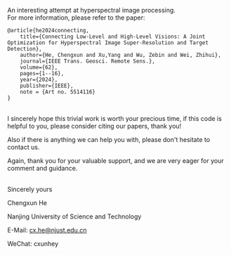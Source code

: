 An interesting attempt at hyperspectral image processing. <br>
For more information, please refer to the paper: 

```
@article{he2024connecting,
	title={Connecting Low-Level and High-Level Visions: A Joint Optimization for Hyperspectral Image Super-Resolution and Target Detection},  
	author={He, Chengxun and Xu,Yang and Wu, Zebin and Wei, Zhihui},  
	journal={IEEE Trans. Geosci. Remote Sens.}, 
	volume={62}, 
	pages={1--16}, 
	year={2024}, 
	publisher={IEEE}, 
	note = {Art no. 5514116}
}
```

<br>
I sincerely hope this trivial work is worth your precious time, if this code is helpful to you, please consider citing our papers, thank you! 

Also if there is anything we can help you with, please don't hesitate to contact us.

Again, thank you for your valuable support, and we are very eager for your comment and guidance.

<br>
Sincerely yours

Chengxun He

Nanjing University of Science and Technology

E-Mail: cx.he@njust.edu.cn

WeChat: cxunhey

